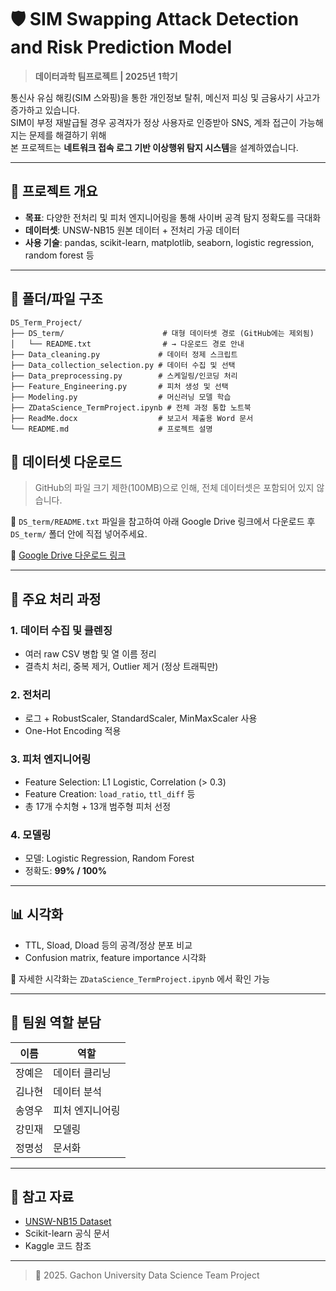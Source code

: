 # 🛡️ SIM Swapping Attack Detection and Risk Prediction Model

> **데이터과학 팀프로젝트 | 2025년 1학기**

통신사 유심 해킹(SIM 스와핑)을 통한 개인정보 탈취, 메신저 피싱 및 금융사기 사고가 증가하고 있습니다.  
SIM이 부정 재발급될 경우 공격자가 정상 사용자로 인증받아 SNS, 계좌 접근이 가능해지는 문제를 해결하기 위해  
본 프로젝트는 **네트워크 접속 로그 기반 이상행위 탐지 시스템**을 설계하였습니다.

---

## 📌 프로젝트 개요

- **목표**: 다양한 전처리 및 피처 엔지니어링을 통해 사이버 공격 탐지 정확도를 극대화
- **데이터셋**: UNSW-NB15 원본 데이터 + 전처리 가공 데이터
- **사용 기술**: pandas, scikit-learn, matplotlib, seaborn, logistic regression, random forest 등

---

## 📁 폴더/파일 구조

```
DS_Term_Project/
├── DS_term/                      # 대형 데이터셋 경로 (GitHub에는 제외됨)
│   └── README.txt                # → 다운로드 경로 안내
├── Data_cleaning.py             # 데이터 정제 스크립트
├── Data_collection_selection.py # 데이터 수집 및 선택
├── Data_preprocessing.py        # 스케일링/인코딩 처리
├── Feature_Engineering.py       # 피처 생성 및 선택
├── Modeling.py                  # 머신러닝 모델 학습
├── ZDataScience_TermProject.ipynb # 전체 과정 통합 노트북
├── ReadMe.docx                  # 보고서 제출용 Word 문서
└── README.md                    # 프로젝트 설명
```

## 📂 데이터셋 다운로드

> GitHub의 파일 크기 제한(100MB)으로 인해, 전체 데이터셋은 포함되어 있지 않습니다.

📁 `DS_term/README.txt` 파일을 참고하여 아래 Google Drive 링크에서 다운로드 후  
`DS_term/` 폴더 안에 직접 넣어주세요.

🔗 [Google Drive 다운로드 링크](https://drive.google.com/your-dataset-link)

---

## 🧪 주요 처리 과정

### 1. 데이터 수집 및 클렌징
- 여러 raw CSV 병합 및 열 이름 정리
- 결측치 처리, 중복 제거, Outlier 제거 (정상 트래픽만)

### 2. 전처리
- 로그 + RobustScaler, StandardScaler, MinMaxScaler 사용
- One-Hot Encoding 적용

### 3. 피처 엔지니어링
- Feature Selection: L1 Logistic, Correlation (> 0.3)
- Feature Creation: `load_ratio`, `ttl_diff` 등
- 총 17개 수치형 + 13개 범주형 피처 선정

### 4. 모델링
- 모델: Logistic Regression, Random Forest
- 정확도: **99% / 100%**

---

## 📊 시각화

- TTL, Sload, Dload 등의 공격/정상 분포 비교
- Confusion matrix, feature importance 시각화

📌 자세한 시각화는 `ZDataScience_TermProject.ipynb` 에서 확인 가능

---

## 👥 팀원 역할 분담

| 이름   | 역할                          
|--------|-------------------------
| 장예은 | 데이터 클리닝             
| 김나현 | 데이터 분석               
| 송영우 | 피처 엔지니어링          
| 강민재 | 모델링   
| 정명성 | 문서화  
---

## 📎 참고 자료

- [UNSW-NB15 Dataset](https://research.unsw.edu.au/projects/unsw-nb15-dataset)
- Scikit-learn 공식 문서
- Kaggle 코드 참조

---

> 🚀 2025. Gachon University Data Science Team Project
